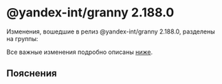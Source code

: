 # @yandex-int/granny 2.188.0

<!-- ЧЕЛОВЕЧЕСКОЕ ВСТУПЛЕНИЕ -->

Изменения, вошедшие в релиз @yandex-int/granny 2.188.0, разделены на группы:

Все важные изменения подробно описаны [ниже](#Пояснения).

## Пояснения

